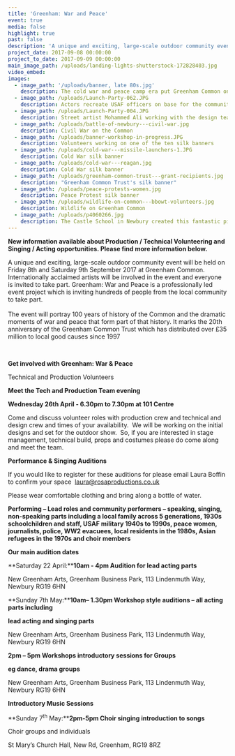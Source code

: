 ```yaml
---
title: 'Greenham: War and Peace'
event: true
media: false
highlight: true
past: false
description: 'A unique and exciting, large-scale outdoor community event will be held on Friday 8th and Saturday 9th September 2017 at Greenham Common. Greenham: War and Peace is a professionally led event project which is inviting hundreds of people from the local community to take part.'
project_date: 2017-09-08 00:00:00
project_to_date: 2017-09-09 00:00:00
main_image_path: /uploads/landing-lights-shutterstock-172828403.jpg
video_embed:
images:
  - image_path: '/uploads/banner, late 80s.jpg'
    description: The cold war and peace camp era put Greenham Common on the international map
  - image_path: /uploads/Launch-Party-062.JPG
    description: Actors recreate USAF officers on base for the community launch
  - image_path: /uploads/Launch-Party-004.JPG
    description: Street artist Mohammed Ali working with the design team
  - image_path: /uploads/battle-of-newbury---civil-war.jpg
    description: Civil War on the Common
  - image_path: /uploads/banner-workshop-in-progress.JPG
    description: Volunteers working on one of the ten silk banners
  - image_path: /uploads/cold-war---missile-launchers-1.JPG
    description: Cold War silk banner
  - image_path: /uploads/cold-war---reagan.jpg
    description: Cold War silk banner
  - image_path: /uploads/greenham-common-trust---grant-recipients.jpg
    description: "Greenham Common Trust's silk banner"
  - image_path: /uploads/peace-protests-women.jpg
    description: Peace Protest silk banner
  - image_path: /uploads/wildlife-on-common---bbowt-volunteers.jpg
    description: Wildlife on Greenham Common
  - image_path: /uploads/p4060266.jpg
    description: The Castle School in Newbury created this fantastic picture to show us all how much they love Greenham Common.
---
```



**New information available about Production / Technical Volunteering and Singing / Acting opportunities. Please find more information below.**

A unique and exciting, large-scale outdoor community event will be held on Friday 8th and Saturday 9th September 2017 at Greenham Common. Internationally acclaimed artists will be involved in the event and everyone is invited to take part. Greenham: War and Peace is a professionally led event project which is inviting hundreds of people from the local community to take part.
<br>
<br>The event will portray 100 years of history of the Common and the dramatic moments of war and peace that form part of that history. It marks the 20th anniversary of the Greenham Common Trust which has distributed over &pound;35 million to local good causes since 1997

&nbsp;

**Get involved with Greenham: War & Peace**

Technical and Production Volunteers

**Meet the Tech and Production Team evening**

**Wednesday 26th April - 6.30pm to 7.30pm at 101 Centre**

Come and discuss volunteer roles with production crew and technical and design crew and times of your availability.&nbsp; We will be working on the initial designs and set for the outdoor show.&nbsp; So, if you are interested in stage management, technical build, props and costumes please do come along and meet the team.

**Performance & Singing Auditions**

If you would like to register for these auditions for please email Laura Boffin to confirm your space&nbsp; [laura@rosaproductions.co.uk](mailto:laura@rosaproductions.co.uk)

Please wear comfortable clothing and bring along a bottle of water.

**Performing – Lead roles and community performers – speaking, singing, non-speaking parts including a local family across 5 generations, 1930s schoolchildren and staff, USAF military 1940s to 1990s, peace women, journalists, police, WW2 evacuees, local residents in the 1980s, Asian refugees in the 1970s and choir members**

**Our main audition dates**

**Saturday 22 April:****10am - 4pm Audition for lead acting parts**

New Greenham Arts, Greenham Business Park, 113 Lindenmuth Way, Newbury RG19 6HN

**Sunday 7th May:****10am– 1.30pm Workshop style auditions – all acting parts including**

**lead acting and singing parts**

New Greenham Arts, Greenham Business Park, 113 Lindenmuth Way, Newbury RG19 6HN

**2pm – 5pm Workshops introductory sessions for Groups**

**eg dance, drama groups**

New Greenham Arts, Greenham Business Park, 113 Lindenmuth Way, Newbury RG19 6HN

**Introductory Music Sessions**

**Sunday 7<sup>th</sup>&nbsp;May:****2pm-5pm Choir singing introduction to songs**

Choir groups and individuals

St Mary’s Church Hall, New Rd, Greenham, RG19 8RZ
